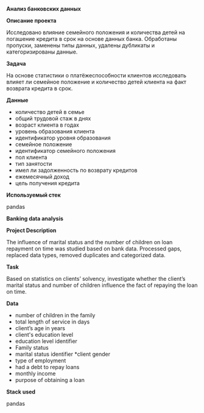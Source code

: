 **Анализ банковских данных**

**Описание проекта** 

Исследовано влияние семейного положения и количества детей на погашение кредита в срок на основе данных банка. Обработаны пропуски, заменены типы данных, удалены дубликаты и категоризированы данные.

**Задача** 

На основе статистики о платёжеспособности клиентов исследовать влияет ли семейное положение и количество детей клиента на факт возврата кредита в срок.

**Данные**

* количество детей в семье
* общий трудовой стаж в днях
* возраст клиента в годах
* уровень образования клиента
* идентификатор уровня образования
* семейное положение
* идентификатор семейного положения
* пол клиента
* тип занятости
* имел ли задолженность по возврату кредитов
* ежемесячный доход
* цель получения кредита


**Используемый стек**

pandas 



**Banking data analysis**

**Project Description**

The influence of marital status and the number of children on loan repayment on time was studied based on bank data. Processed gaps, replaced data types, removed duplicates and categorized data.

**Task**

Based on statistics on clients’ solvency, investigate whether the client’s marital status and number of children influence the fact of repaying the loan on time.

**Data**

* number of children in the family
* total length of service in days
* client’s age in years
* client's education level
* education level identifier
* Family status
* marital status identifier
*client gender
* type of employment
* had a debt to repay loans
* monthly income
* purpose of obtaining a loan


**Stack used**

pandas


